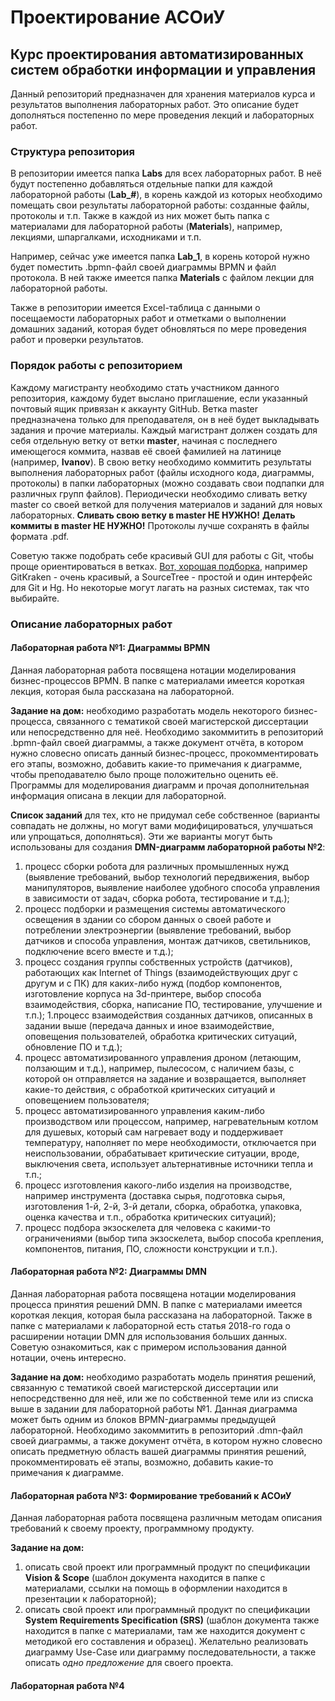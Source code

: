 # Проектирование АСОиУ
## Курс проектирования автоматизированных систем обработки информации и управления
Данный репозиторий предназначен для хранения материалов курса и результатов выполнения лабораторных работ. Это описание будет дополняться постепенно по мере проведения лекций и лабораторных работ.

### Структура репозитория
В репозитории имеется папка **Labs** для всех лабораторных работ. В неё будут постепенно добавляться отдельные папки для каждой лабораторной работы (**Lab_#**), в корень каждой из которых необходимо помещать свои результаты лабораторной работы: созданные файлы, протоколы и т.п. Также в каждой из них может быть папка с материалами для лабораторной работы (**Materials**), например, лекциями, шпаргалками, исходниками и т.п.

Например, сейчас уже имеется папка **Lab_1**, в корень которой нужно будет поместить .bpmn-файл своей диаграммы BPMN и файл протокола. В ней также имеется папка **Materials** с файлом лекции для лабораторной работы.

Также в репозитории имеется Excel-таблица с данными о посещаемости лабораторных работ и отметками о выполнении домашних заданий, которая будет обновляться по мере проведения работ и проверки результатов.

### Порядок работы с репозиторием
Каждому магистранту необходимо стать участником данного репозитория, каждому будет выслано приглашение, если указанный почтовый ящик привязан к аккаунту GitHub. Ветка master предназначена только для преподавателя, он в неё будет выкладывать задания и прочие материалы. Каждый магистрант должен создать для себя отдельную ветку от ветки **master**, начиная с последнего имеющегося коммита, назвав её своей фамилией на латинице (например, **Ivanov**). В свою ветку необходимо коммитить результаты выполнения лабораторных работ (файлы исходного кода, диаграммы, протоколы) в папки лабораторных (можно создавать свои подпапки для различных групп файлов). Периодически необходимо сливать ветку master со своей веткой для получения материалов и заданий для новых лабораторных. **Сливать свою ветку в master НЕ НУЖНО!** **Делать коммиты в master НЕ НУЖНО!** Протоколы лучше сохранять в файлы формата .pdf.

Советую также подобрать себе красивый GUI для работы с Git, чтобы проще ориентироваться в ветках. [Вот, хорошая подборка](https://git-scm.com/download/gui/windows), например GitKraken - очень красивый, а SourceTree - простой и один интерфейс для Git и Hg. Но некоторые могут лагать на разных системах, так что выбирайте.

### Описание лабораторных работ
#### Лабораторная работа №1: Диаграммы BPMN
Данная лабораторная работа посвящена нотации моделирования бизнес-процессов BPMN. В папке с материалами имеется короткая лекция, которая была рассказана на лабораторной.

**Задание на дом:** необходимо разработать модель некоторого бизнес-процесса, связанного с тематикой своей магистерской диссертации или непосредственно для неё. Необходимо закоммитить в репозиторий .bpmn-файл своей диаграммы, а также документ отчёта, в котором нужно словесно описать данный бизнес-процесс, прокомментировать его этапы, возможно, добавить какие-то примечания к диаграмме, чтобы преподавателю было проще положительно оценить её. Программы для моделирования диаграмм и прочая дополнительная информация описана в лекции для лабораторной.

**Список заданий** для тех, кто не придумал себе собственное (варианты совпадать не должны, но могут вами модифицироваться, улучшаться или упрощаться, дополняться). Эти же варианты могут быть использованы для создания **DMN-диаграмм лабораторной работы №2**:
1. процесс сборки робота для различных промышленных нужд (выявление требований, выбор технологий передвижения, выбор манипуляторов, выявление наиболее удобного способа управления в зависимости от задач, сборка робота, тестирование и т.д.);
1. процесс подборки и размещения системы автоматического освещения в здании со сбором данных о своей работе и потреблении электроэнергии (выявление требований, выбор датчиков и способа управления, монтаж датчиков, светильников, подключение всего вместе и т.д.);
1. процесс создания группы собственных устройств (датчиков), работающих как Internet of Things (взаимодействующих друг с другум и с ПК) для каких-либо нужд (подбор компонентов, изготовление корпуса на 3d-принтере, выбор способа взаимодействия, сборка, написание ПО, тестирование, улучшение и т.п.); 
1.процесс взаимодействия созданных датчиков, описанных в задании выше (передача данных и иное взаимодействие, оповещения пользователей, обработка критических ситуаций, обновление ПО и т.д.);
1. процесс автоматизированного управления дроном (летающим, ползающим и т.д.), например, пылесосом, с наличием базы, с которой он отправляется на задание и возвращается, выполняет какие-то действия, с обработкой критических ситуаций и оповещением пользователя;
1. процесс автоматизированного управления каким-либо производством или процессом, например, нагревательным котлом для душевых, который сам нагревает воду и поддерживает температуру, наполняет по мере необходимости, отключается при неиспользовании, обрабатывает критические ситуации, вроде, выключения света, использует альтернативные источники тепла и т.п.;
1. процесс изготовления какого-либо изделия на производстве, например инструмента (доставка сырья, подготовка сырья, изготовления 1-й, 2-й, 3-й детали, сборка, обработка, упаковка, оценка качества и т.п., обработка критических ситуаций);
1. процесс подбора экзоскелета для человека с какими-то ограничениями (выбор типа экзоскелета, выбор способа крепления, компонентов, питания, ПО, сложности конструкции и т.п.).

#### Лабораторная работа №2: Диаграммы DMN
Данная лабораторная работа посвящена нотации моделирования процесса принятия решений DMN. В папке с материалами имеется короткая лекция, которая была рассказана на лабораторной. Также в папке с материалами к лабораторной есть статья 2018-го года о расширении нотации DMN для использования больших данных. Советую ознакомиться, как с примером использования данной нотации, очень интересно.

**Задание на дом:** необходимо разработать модель принятия решений, связанную с тематикой своей магистерской диссертации или непосредственно для неё, или же по собственной теме или из списка выше в задании для лабораторной работы №1. Данная диаграмма может быть одним из блоков BPMN-диаграммы предыдущей лабораторной. Необходимо закоммитить в репозиторий .dmn-файл своей диаграммы, а также документ отчёта, в котором нужно словесно описать предметную область вашей диаграммы принятия решений, прокомментировать её этапы, возможно, добавить какие-то примечания к диаграмме.

#### Лабораторная работа №3: Формирование требований к АСОиУ
Данная лабораторная работа посвящена различным методам описания требований к своему проекту, программному продукту. 

**Задание на дом:**
1. описать свой проект или программный продукт по спецификации **Vision & Scope** (шаблон документа находится в папке с материалами, ссылки на помощь в оформлении находится в презентации к лабораторной);
1. описать свой проект или программный продукт по спецификации **System Requirements Specification (SRS)** (шаблон документа также находится в папке с материалами, там же находится документ с методикой его составления и образец).
Желательно реализовать диаграмму Use-Case или диаграмму последовательности, а также описать *одно предложение* для своего проекта.

#### Лабораторная работа №4
